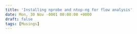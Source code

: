 ```yaml
---
title: 'Installing nprobe and ntop-ng for flow analysis'
date: Mon, 30 Nov -0001 00:00:00 +0000
draft: false
tags: [Musings]
---
```


